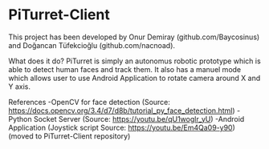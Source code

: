 # PiTurret-Client

This project has been developed by Onur Demiray (github.com/Baycosinus) and Doğancan Tüfekcioğlu (github.com/nacnoad).

What does it do?
PiTurret is simply an autonomus robotic prototype which is able to detect human faces and track them. It also has a manuel mode which allows user to use Android Application to rotate camera around X and Y axis.

References
-OpenCV for face detection (Source: https://docs.opencv.org/3.4/d7/d8b/tutorial_py_face_detection.html)
-Python Socket Server (Source: https://youtu.be/qU1woglr_yU)
-Android Application (Joystick script Source: https://youtu.be/Em4Qa09-y90) (moved to PiTurret-Client repository)

